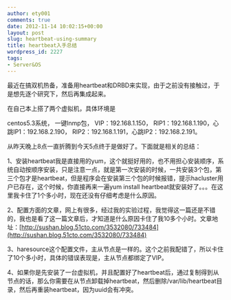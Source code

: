 ```yaml
---
author: ety001
comments: true
date: 2012-11-14 10:02:15+00:00
layout: post
slug: heartbeat-using-summary
title: heartbeat入手总结
wordpress_id: 2227
tags:
- Server&OS
---
```


最近在搞双机热备，准备用heartbeat和DRBD来实现，由于之前没有接触过，于是想先逐个研究下，然后再集成起来。

在自己本上搭了两个虚拟机，具体环境是

centos5.3系统，
一键lnmp包，
    VIP：192.168.1.150，
    RIP1：192.168.1.190，心跳IP1：192.168.2.190，
    RIP2：192.168.1.191，心跳IP2：192.168.2.191。

从昨天晚上8点一直折腾到今天5点终于是做好了。下面就是相关的总结：

1、安装heartbeat我是直接用的yum，这个就挺好用的，也不用担心安装顺序，系统自动按顺序安装，只是注意一点，就是第一次安装的时候，一共安装3个包，第三个包才是heartbeat，但是程序会在安装第三个包的时候报错，提示hacluster用户已存在，这个时候，你直接再来一遍yum install heartbeat就安装好了。。。在这里我卡住了1个多小时，现在还没有仔细考虑是什么原因。

2、配置方面的文章，网上有很多，经过我的实验过程，我觉得这一篇还是不错的，我也是看了这一篇文章后，才知道是什么原因卡住了我10多个小时。文章地址：[http://sushan.blog.51cto.com/3532080/733484](http://sushan.blog.51cto.com/3532080/733484)

3、haresource这个配置文件，主从节点是一样的。这个之前我配错了，所以卡住了10个多小时，具体的错误表现是，主从节点都绑定了VIP。

4、如果你是先安装了一台虚拟机，并且配置好了heartbeat后，通过复制得到从节点的话，那么你需要在从节点卸载掉heartbeat，然后删除/var/lib/heartbeat目录，然后再重装heartbeat，因为uuid会有冲突。
